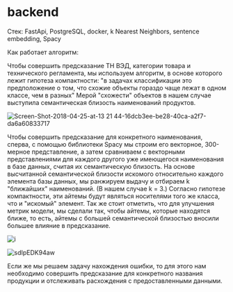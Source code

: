 # backend

Стек: FastApi, PostgreSQL, docker, k Nearest Neighbors, sentence embedding, Spacy

Как работает алгоритм:

Чтобы совершить предсказание ТН ВЭД, категории товара и технического регламента, мы используем алгоритм, в основе которого лежит гипотеза компактности: "в задачах классификации это предположение о том, что схожие объекты гораздо чаще лежат в одном классе, чем в разных"
Мерой "схожести" объектов в нашем случае выступила семантическая близость наименований продуктов.

![Screen-Shot-2018-04-25-at-13 21 44-16dcb3ee-be28-40ca-a2f7-da6a60833717](https://user-images.githubusercontent.com/69757240/179385809-ab5106ea-e156-4cf8-8032-1b27033c8e29.png)

Чтобы совершить предсказание для конкретного наименования, сперва, с помощью библиотеки Spacy мы строим его векторное, 300-мерное представление, а затем сравниваем с векторными представлениями для каждого другого уже имеющегося наименования в базе данных, считая их семантическую близость. На основе высчитанной семантической близости искомого относительно каждого элемента базы данных, мы ранжируем выдачу и отбираем k "ближайших" наименований. (В нашем случае k = 3.) Согласно гипотезе компактности, эти айтемы будут являться носителями того же класса, что и "искомый" элемент. Так же стоит отметить, что для улучшения метрик модели, мы сделали так, чтобы айтемы, которые находятся ближе, то есть, айтемы с большей семантической близостью вносили большее влияние в предсказание.

![i](https://user-images.githubusercontent.com/69757240/179385772-ae52b6ec-0745-475b-9884-2c6fe89d758d.jpeg)

![sdIpEDK94aw](https://user-images.githubusercontent.com/69757240/179385820-1169d3b7-b715-4e05-a778-d499291cd580.jpg)

Если же мы решаем задачу нахождения ошибки, то для этого нам необходимо совершить предсказание для конкретного названия продукции и отслеживать расхождения с предоставленными данными.
